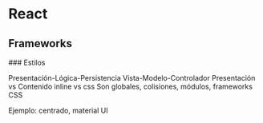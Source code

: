 # React
## Frameworks
### Estilos

Presentación-Lógica-Persistencia
Vista-Modelo-Controlador
Presentación vs Contenido
inline vs css
Son globales, colisiones, módulos, frameworks CSS

Ejemplo: centrado, material UI